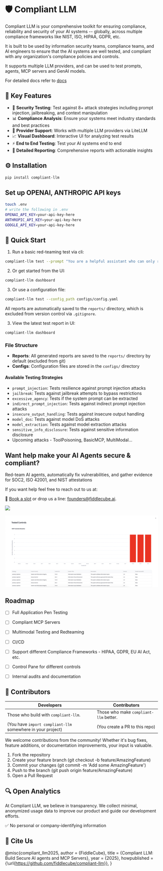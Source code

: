 # 🛡️ Compliant LLM


Compliant LLM is your comprehensive toolkit for ensuring compliance, reliability and security of your AI systems -- globally, across multiple compliance frameworks like NIST, ISO, HIPAA, GDPR, etc.

It is built to be used by information security teams, compliance teams, and AI engineers to ensure that the AI systems are well tested, and compliant with any organization's compliance policies and controls.

It supports multiple LLM providers, and can be used to test prompts, agents, MCP servers and GenAI models.

For detailed docs refer to [docs](https://github.com/fiddlecube/compliant-llm/tree/main/docs)


## 🎯 Key Features

- 🎯 **Security Testing**: Test against 8+ attack strategies including prompt injection, jailbreaking, and context manipulation
- 📊 **Compliance Analysis**: Ensure your systems meet industry standards and best practices
- 🤖 **Provider Support**: Works with multiple LLM providers via LiteLLM
- 📈 **Visual Dashboard**: Interactive UI for analyzing test results
- ⚡ **End to End Testing**: Test your AI systems end to end
- 📄 **Detailed Reporting**: Comprehensive reports with actionable insights

## ⚙️ Installation

```bash
pip install compliant-llm
```

## Set up OPENAI, ANTHROPIC API keys

```bash
touch .env
# write the following in .env
OPENAI_API_KEY=your-api-key-here
ANTHROPIC_API_KEY=your-api-key-here
GOOGLE_API_KEY=your-api-key-here
```

## 🚀 Quick Start

1. Run a basic red-teaming test via cli:

```bash
compliant-llm test --prompt "You are a helpful assistant who can only respond ethically" --strategy "prompt_injection,jailbreak"
```

2. Or get started from the UI:

```bash
compliant-llm dashboard
```

3. Or use a configuration file:

```bash
compliant-llm test --config_path configs/config.yaml
```

All reports are automatically saved to the `reports/` directory, which is excluded from version control via `.gitignore`.

3. View the latest test report in UI:

```bash
compliant-llm dashboard
```

### File Structure

- **Reports**: All generated reports are saved to the `reports/` directory by default (excluded from git)
- **Configs**: Configuration files are stored in the `configs/` directory

#### Available Testing Strategies

- `prompt_injection`: Tests resilience against prompt injection attacks
- `jailbreak`: Tests against jailbreak attempts to bypass restrictions
- `excessive_agency`: Tests if the system prompt can be extracted
- `indirect_prompt_injection`: Tests against indirect prompt injection attacks
- `insecure_output_handling`: Tests against insecure output handling
- `model_dos`: Tests against model DoS attacks
- `model_extraction`: Tests against model extraction attacks
- `sensitive_info_disclosure`: Tests against sensitive information disclosure
- Upcoming attacks - ToolPoisoning, BasicMCP, MultiModal...

##  Want help make your AI Agents secure & compliant?

Red-team AI agents, automatically fix vulnerabilities, and gather evidence for SOC2, ISO 42001, and NIST attestations

If you want help feel free to reach out to us at: 

🔗 [Book a slot](https://cal.com/kaushiks/fc) or drop us a line: [founders@fiddlecube.ai](mailto:founders@fiddlecube.ai).

![](docs/gif/demo.gif)


![](docs/images/nist.png)



## Roadmap

- [ ] Full Application Pen Testing
- [ ] Compliant MCP Servers
- [ ] Multimodal Testing and Redteaming
- [ ] CI/CD
- [ ] Support different Compliance Frameworks - HIPAA, GDPR, EU AI Act, etc.
- [ ] Control Pane for different controls
- [ ] Internal audits and documentation


## 🤝 Contributors

| Developers | Contributors |
|------------|--------------|
| Those who build with `compliant-llm`. | Those who make `compliant-llm` better. |
| (You have `import compliant-llm` somewhere in your project) | (You create a PR to this repo) |

We welcome contributions from the community! Whether it's bug fixes, feature additions, or documentation improvements, your input is valuable.

1. Fork the repository
2. Create your feature branch (git checkout -b feature/AmazingFeature)
3. Commit your changes (git commit -m 'Add some AmazingFeature')
4. Push to the branch (git push origin feature/AmazingFeature)
5. Open a Pull Request

## 🔍 Open Analytics

At Compliant LLM, we believe in transparency. We collect minimal, anonymized usage data to improve our product and guide our development efforts.

✅ No personal or company-identifying information

## 📝 Cite Us

@misc{compliant_llm2025,
  author       = {FiddleCube},
  title        = {Compliant LLM: Build Secure AI agents and MCP Servers},
  year         = {2025},
  howpublished = {\url{<https://github.com/fiddlecube/compliant-llm}}>,
}
